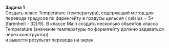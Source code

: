**Задача 1**     
Создать класс Temperature (температура), содержащий  метод для перевода градусов по фаренгейту в 
градусы цельсия ( celsius = 5*(farenheit - 32)/9).  В классе Main  создать несколько обьектов  класса Temperature
 (значение температуры по фаренгейту должно задаваться через конструктор)   
и вывести результат перевода на экран







